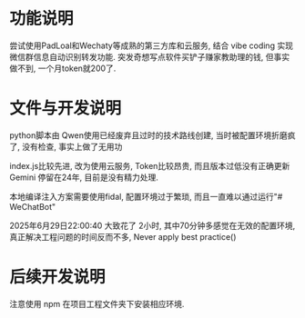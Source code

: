 # 功能说明
尝试使用PadLoal和Wechaty等成熟的第三方库和云服务, 结合 vibe coding 实现微信群信息自动识别转发功能. 突发奇想写点软件买铲子赚家教助理的钱, 但事实做不到, 一个月token就200了.

# 文件与开发说明
python脚本由 Qwen使用已经废弃且过时的技术路线创建, 当时被配置环境折磨疯了, 没有检查, 事实上做了无用功

index.js比较先进, 改为使用云服务, Token比较昂贵, 而且版本过低没有正确更新 Gemini 停留在24年, 目前是没有精力处理.

本地编译注入方案需要使用fidal, 配置环境过于繁琐, 而且一直难以通过运行"# WeChatBot" 

2025年6月29日22:00:40 大致花了 2小时, 其中70分钟多感觉在无效的配置环境, 真正解决工程问题的时间反而不多, Never apply best practice()

# 后续开发说明
注意使用 npm 在项目工程文件夹下安装相应环境.
